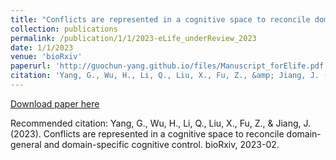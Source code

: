 ```yaml
---
title: "Conflicts are represented in a cognitive space to reconcile domain-general and domain-specific cognitive control"
collection: publications
permalink: /publication/1/1/2023-eLife_underReview_2023
date: 1/1/2023
venue: 'bioRxiv'
paperurl: 'http://guochun-yang.github.io/files/Manuscript_forElife.pdf'
citation: 'Yang, G., Wu, H., Li, Q., Liu, X., Fu, Z., &amp; Jiang, J. (2023). Conflicts are represented in a cognitive space to reconcile domain-general and domain-specific cognitive control. bioRxiv, 2023-02.'
---
```

[Download paper here](http://guochun-yang.github.io/files/Manuscript_forElife.pdf)

Recommended citation: Yang, G., Wu, H., Li, Q., Liu, X., Fu, Z., & Jiang, J. (2023). Conflicts are represented in a cognitive space to reconcile domain-general and domain-specific cognitive control. bioRxiv, 2023-02.